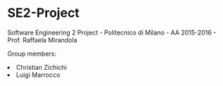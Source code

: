 # SE2-Project
Software Engineering 2 Project - Politecnico di Milano - AA 2015-2016 - Prof. Raffaela Mirandola

Group members:
<li>Christian Zichichi</li>
<li>Luigi Marrocco</li>
